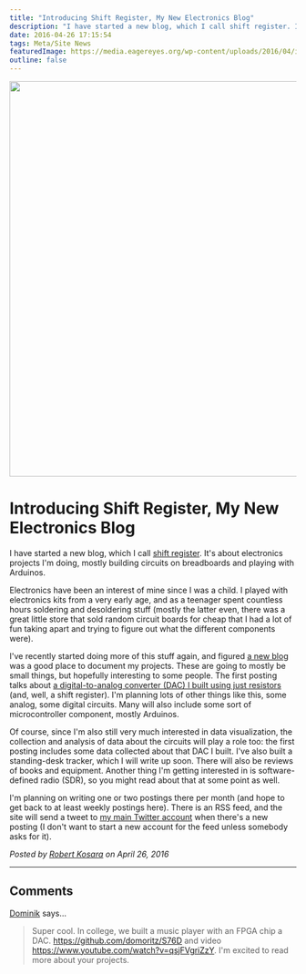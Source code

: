 ```yaml
---
title: "Introducing Shift Register, My New Electronics Blog"
description: "I have started a new blog, which I call shift register. It's about electronics projects I'm doing, mostly building circuits on breadboards and playing with Arduinos."
date: 2016-04-26 17:15:54
tags: Meta/Site News
featuredImage: https://media.eagereyes.org/wp-content/uploads/2016/04/image-2.jpeg
outline: false
---
```


<p><img src="https://media.eagereyes.org/wp-content/uploads/2016/04/image-2.jpeg" width="1024" height="695" /></p>

# Introducing Shift Register, My New Electronics Blog

I have started a new blog, which I call <a href="https://shift-register.org/">shift register</a>. It's about electronics projects I'm doing, mostly building circuits on breadboards and playing with Arduinos.

Electronics have been an interest of mine since I was a child. I played with electronics kits from a very early age, and as a teenager spent countless hours soldering and desoldering stuff (mostly the latter even, there was a great little store that sold random circuit boards for cheap that I had a lot of fun taking apart and trying to figure out what the different components were).

I've recently started doing more of this stuff again, and figured <a href="https://shift-register.org/">a new blog</a> was a good place to document my projects. These are going to mostly be small things, but hopefully interesting to some people. The first posting talks about <a href="https://shift-register.org/2016/discrete-digital-to-analog-converter-using-an-r2r-network">a digital-to-analog converter (DAC) I built using just resistors</a> (and, well, a shift register). I'm planning lots of other things like this, some analog, some digital circuits. Many will also include some sort of microcontroller component, mostly Arduinos.

Of course, since I'm also still very much interested in data visualization, the collection and analysis of data about the circuits will play a role too: the first posting includes some data collected about that DAC I built. I've also built a standing-desk tracker, which I will write up soon. There will also be reviews of books and equipment. Another thing I'm getting interested in is software-defined radio (SDR), so you might read about that at some point as well.

I'm planning on writing one or two postings there per month (and hope to get back to at least weekly postings here). There is an RSS feed, and the site will send a tweet to <a href="https://twitter.com/eagereyes">my main Twitter account</a> when there's a new posting (I don't want to start a new account for the feed unless somebody asks for it).


_Posted by <a href="/about">Robert Kosara</a> on April 26, 2016_


<aside class="comments">

---
## Comments

<a href="https://www.domoritz.de" rel="nofollow noopener" target="_blank">Dominik</a> says…
>	Super cool. In college, we built a music player with an FPGA chip a DAC. https://github.com/domoritz/S76D and video https://www.youtube.com/watch?v=qsjFVgriZzY. I'm excited to read more about your projects.

</aside>

